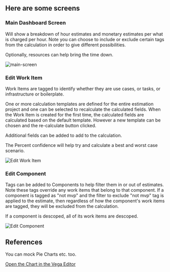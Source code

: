 ## Here are some screens

### Main Dashboard Screen
Will show a breakdown of hour estimates and monetary estimates per what is charged per hour. Note you can choose to include or exclude certain tags from the calculation in order to give different possibilities.

Optionally, resources can help bring the time down.

![main-screen](https://uml-services.xchangedocs.co.za/svg/lLHTJy8m57tdLzoWFk5c61yQ8mPTIDG4DOBXmRYaR5Tft5go5fI0_ztRRGp4GM9Ct4FRsvxxSKvlrrQQnLgnK9TAyqe9w6kreCkuW9uV8ufaoxAiPCuGoV88peRdTrECfnpVOG436R_1jSP8aT5dhsPwG2KdiOzcxSfeB0KAhU0pYPAEyppY5K4LT9Jc4TCOd98FPQZL2y6k52yyGE4ZmOuR1_c1oMnSFIxyS18WUFYHBR8TZquNKER2KhuSus4q7PTf8qkJJBPjR-IZIhfKFOareznA5wBxUpc-GWuvuvJ99IeDBbEOcgJNDpiddkoj0i4jYr3rZCv4bh3xjLgzOJkrukMcum27ViXD4R_nfNhwKhCmBMqDkjLQkwL2zNxSRdAt58Dw2pf2Oxmyv5B0e-3QD8qNi9bQZYCJWcwlADN_I5zrp71YXkPkeQk6cfF2jydgDBCMTmfQVHkpvPFw6x4REH8x2DspIRY31bo4YI15W5Nrct-C9pUK2fyp5BsTDeh0_7c-0000 "main-screen")

### Edit Work Item
Work Items are tagged to identify whether they are use cases, or tasks, or infrastructure or boilerplate.

One or more calculation templates are defined for the entire estimation project and one can be selected to recalculate the calculated fields. When the Work Item is created for the first time, the calculated fields are calculated based on the default template. However a new template can be chosen and the re-calculate button clicked.

Additional fields can be added to add to the calculation.

The Percent confidence will help try and calculate a best and worst case scenario.

![Edit Work Item](https://uml-services.xchangedocs.co.za/svg/fLJHQi8m57ttAow5WR9LvaGO0y6jEkR3zg057qGXQwyQbYObYHLn_VSbAfdOLWUxBqcJStFEkJTDJsaYjI9CWmU3c6gO2Fa5Gus9Lwk1YTtjVh3HxPv1eDvkDplm9jPIDHpCztqttxbPySk6ztjMI3L3hu3eeueaJJKL70gRk_6mk7YU9HQGR65ZYRJbW1LAR9RdDV-rcXS5bcO68aa5HwxX6xo1FwPBJlHQee89Vi8OPKQZabBO2CbIsQmaI-_M2Y4Y2ZspC8LtmiaI3u1PQUvqPkhYgqYa64FzGsYJpQ8r8nhZHeLGlg0nyWWjvsF7CjtymVRf5N2bc7iXJIfi1KSXjbyX9gdLz6J8vYz4qSWD8IeDGwwHAveXp4UeaCXezRis1rkC4VhEMdajZ9h0cOTNYYnMvT9iE1vJXTP3irEDx6E6JAJ9iRcj-sgeDKFvyXei434Q0Hd5pHvQnPvN-NoEpKzh2alOLPzzJ9dOEl6NdH9DOC2rt5voaDjs60MpGriIaPKqf2YzLhrzyY2vYpqcvbZB411pLzci8lqmosizvB5zytu0 "Edit Work Item")

### Edit Component

Tags can be added to Components to help filter them in or out of estimates. Note these tags override any work items that belong to that component. If a component is tagged as "not mvp" and the filter to exclude "not mvp" tag is applied to the estimate, then regardless of how the component's work items are tagged, they will be excluded from the calculation.

If a component is descoped, all of its work items are descoped.

![Edit Component](https://uml-services.xchangedocs.co.za/svg/fPB12i8m38RlUuhGawBR6mZ2zE11Bzjjx12wE0TTEzOeoDoxkoaKjHC4_qlJvFz8IhgsZ2rRL0nYMrGCiQaReqcp208Or2qUnwZL2jujhXA6eOix5_ctKSBXa5QiI7YE3LdPLWrNHeDNx9ATd_oap17gAqZNw4GjHTDOz5Usz-UR95CiBTn0r9TcURO44Ys98P717ZMMz3JaasoM3syBhJGD5J0x61ve9SyAcOhv3nEzBiTtlEpNDKpmGlauNOnQaig_uC-e3zQaY_47tG40 "Edit Component")

## References

You can mock Pie Charts etc. too.

[Open the Chart in the Vega Editor](https://vega.github.io/editor/#/url/vega/N4IgJAzgxgFgpgWwIYgFwhgF0wBwqgegIDc4BzJAOjIEtMYBXAI0poHsDp5kTykSArJQBWENgDsQAGhAATONABONHJnaT0AQQAETJBBpRtOGnG2wkizNrgAPJAhwAbOJWkgA7jVn00AJgAGAJl4GjIsfyCZJAZMNgMALzg0EHEJZJkDMnEkJwg0AG1QHIRk9AhMS0xNcTIXd2JchjLgkCYacVk0UA6cWJTFJFqMkAQOtFbkWzQANko-AE5MzDgcCcoAgEYAX22pYocykDhOmrqRxqdm2fmlto6u1B7xPswBobIRsY1JpGnUOaLZardZbXb7VKHFI4JCyM71GSXa6oVrtTrdEC9froQbDdzfCYyKbrHZ7A6lFIdcRwRQAJVhNAY+URTRaMjRj2er3eeKJ4xRRL+aAWrQqINQpIhJSOUDYimpdIZTIarMJ93RT0xL2xIFxn3x-N+-02opWaxRlAE4PJRzEVhVVzKADNchA4OyHhisW90LA4FAANZMNjTXYAXRksiQlUKNpSlSYCJASIUscxj02MidpicjwALGT0-4sznHjNC940ABmEtwXNoE0V-O1+uoKtNtACFuPADsHYB3bQAA5thGQJhcRAnXKEGnMABPHBHEwjbN1x4gNf15ZVeFlUBZHJOFIVXe1ep7Y6nc-7kCH3IpE5wm8gS92n0HsJHk9yt7h0eZFAuSpqgRSQhSvpsE4cruAuS4pHKsgdA+kZsMg-KgFGMboAmSZbhulaXnqt5cIgMrRuQcrzoEr4AaMlgBvkoGgHBRyWFA7hOooaEYlhKA4UgibJJeJyyvIGInCsigYtmTjHpq0DASksrQdJg7oIRMj-J+2QPugXg+DA2gENofivjI84Yve8kYHAYRYMZpm0TIDA4FhJGVFYe4yaWJ6edUL4ide5w+euj7BReMgws+IUKV+ekgNF3mXlSNL0khypxbpNmpYqGX5JebCxGlSpMTp376d49COWZl6yvKJX5VZ8U2fVCrpYyBW7KO2xAA)